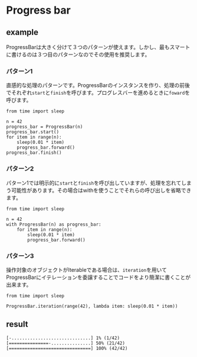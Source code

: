 # Progress bar

## example

ProgressBarは大きく分けて３つのパターンが使えます。しかし、最もスマートに書けるのは３つ目のパターンなのでその使用を推奨します。

### パターン1

直感的な処理のパターンです。ProgressBarのインスタンスを作り、処理の前後でそれぞれ`start`と`finish`を呼びます。プログレスバーを進めるときに`foward`を呼びます。

```
from time import sleep

n = 42
progress_bar = ProgressBar(n)
progress_bar.start()
for item in range(n):
    sleep(0.01 * item)
    progress_bar.forward()
progress_bar.finish()
```

### パターン2

パターン1では明示的に`start`と`finish`を呼び出していますが、処理を忘れてしまう可能性があります。その場合はwithを使うことでそれらの呼び出しを省略できます。

```
from time import sleep

n = 42
with ProgressBar(n) as progress_bar:
    for item in range(n):
        sleep(0.01 * item)
        progress_bar.forward()
```

### パターン3

操作対象のオブジェクトがIterableである場合は、`iteration`を用いてProgressBarにイテレーションを委譲することでコードをより簡潔に書くことが出来ます。

```
from time import sleep

ProgressBar.iteration(range(42), lambda item: sleep(0.01 * item))
```

## result

```
[-..............................] 1% (1/42)
[===============-...............] 50% (21/42)
[===============================] 100% (42/42)
```

